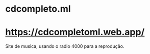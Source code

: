 # cdcompleto.ml
# https://cdcompletoml.web.app/
Site de musica, usando o radio 4000 para a reprodução.

